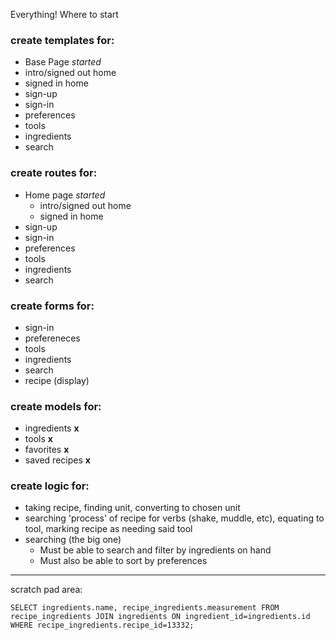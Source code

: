 Everything! Where to start

### create templates for:
- Base Page  *started*
- intro/signed out home
- signed in home
- sign-up
- sign-in
- preferences
- tools
- ingredients
- search

### create routes for:
- Home page *started*  
    - intro/signed out home
    - signed in home
- sign-up
- sign-in
- preferences
- tools
- ingredients
- search

### create forms for:
- sign-in
- prefereneces
- tools
- ingredients
- search
- recipe (display)

### create models for:
- ingredients       **x**
- tools             **x**
- favorites         **x**
- saved recipes     **x**

### create logic for:
- taking recipe, finding unit, converting to chosen unit
- searching 'process' of recipe for verbs (shake, muddle, etc), equating to tool, marking recipe as needing said tool 
- searching (the big one)
    - Must be able to search and filter by ingredients on hand
    - Must also be able to sort by preferences








---


scratch pad area:



    SELECT ingredients.name, recipe_ingredients.measurement FROM recipe_ingredients JOIN ingredients ON ingredient_id=ingredients.id WHERE recipe_ingredients.recipe_id=13332;

